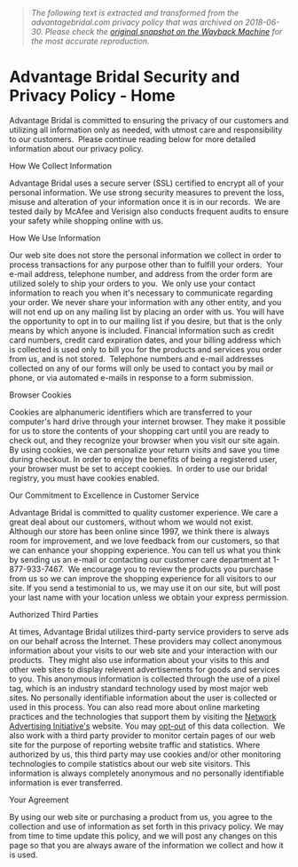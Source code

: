 > *The following text is extracted and transformed from the advantagebridal.com privacy policy that was archived on 2018-06-30. Please check the [original snapshot on the Wayback Machine](https://web.archive.org/web/20180630115414id_/http%3A//www.advantagebridal.com/advantage-bridal-security-policy.html) for the most accurate reproduction.*

# Advantage Bridal Security and Privacy Policy - Home

Advantage Bridal is committed to ensuring the privacy of our customers and utilizing all information only as needed, with utmost care and responsibility to our customers.  Please continue reading below for more detailed information about our privacy policy.

How We Collect Information 

Advantage Bridal uses a secure server (SSL) certified to encrypt all of your personal information. We use strong security measures to prevent the loss, misuse and alteration of your information once it is in our records.  We are tested daily by McAfee and Verisign also conducts frequent audits to ensure your safety while shopping online with us.

How We Use Information 

Our web site does not store the personal information we collect in order to process transactions for any purpose other than to fulfill your orders.  Your e-mail address, telephone number, and address from the order form are utilized solely to ship your orders to you.  We only use your contact information to reach you when it's necessary to communicate regarding your order. We never share your information with any other entity, and you will not end up on any mailing list by placing an order with us. You will have the opportunity to opt in to our mailing list if you desire, but that is the only means by which anyone is included. Financial information such as credit card numbers, credit card expiration dates, and your billing address which is collected is used only to bill you for the products and services you order from us, and is not stored.  Telephone numbers and e-mail addresses collected on any of our forms will only be used to contact you by mail or phone, or via automated e-mails in response to a form submission. 

Browser Cookies 

Cookies are alphanumeric identifiers which are transferred to your computer's hard drive through your internet browser. They make it possible for us to store the contents of your shopping cart until you are ready to check out, and they recognize your browser when you visit our site again. By using cookies, we can personalize your return visits and save you time during checkout. In order to enjoy the benefits of being a registered user, your browser must be set to accept cookies.  In order to use our bridal registry, you must have cookies enabled.

Our Commitment to Excellence in Customer Service 

Advantage Bridal is committed to quality customer experience. We care a great deal about our customers, without whom we would not exist.  Although our store has been online since 1997, we think there is always room for improvement, and we love feedback from our customers, so that we can enhance your shopping experience. You can tell us what you think by sending us an e-mail or contacting our customer care department at 1-877-933-7467.  We encourage you to review the products you purchase from us so we can improve the shopping experience for all visitors to our site. If you send a testimonial to us, we may use it on our site, but will post your last name with your location unless we obtain your express permission.

Authorized Third Parties 

At times, Advantage Bridal utilizes third-party service providers to serve ads on our behalf across the Internet. These providers may collect anonymous information about your visits to our web site and your interaction with our products.  They might also use information about your visits to this and other web sites to display relevent advertisements for goods and services to you. This anonymous information is collected through the use of a pixel tag, which is an industry standard technology used by most major web sites. No personally identifiable information about the user is collected or used in this process. You can also read more about online marketing practices and the technologies that support them by visiting the [Network Advertising Initiative's](http://www.networkadvertising.org/) website. You may [ opt-out](http://www.networkadvertising.org/managing/opt_out.asp) of this data collection.  We also work with a third party provider to monitor certain pages of our web site for the purpose of reporting website traffic and statistics. Where authorized by us, this third party may use cookies and/or other monitoring technologies to compile statistics about our web site visitors. This information is always completely anonymous and no personally identifiable information is ever transferred.

Your Agreement 

By using our web site or purchasing a product from us, you agree to the collection and use of information as set forth in this privacy policy. We may from time to time update this policy, and we will post any changes on this page so that you are always aware of the information we collect and how it is used.
